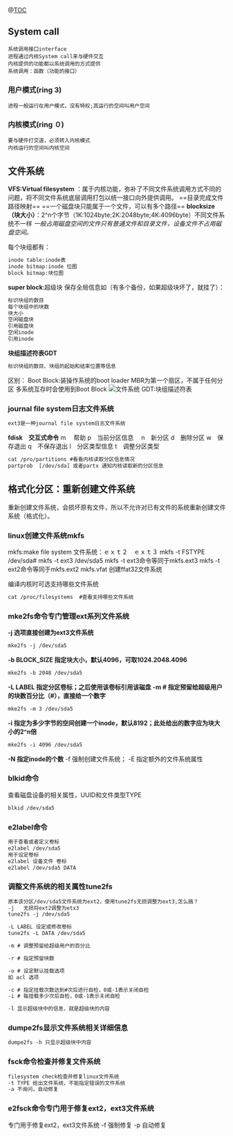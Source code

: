 ﻿@[TOC](磁盘及文件系统管理详解之三)

## System call
```
系统调用接口interface
进程通过内核System call来与硬件交互
内核提供的功能都以系统调用的方式提供
系统调用：函数（功能的接口）
```
### 用户模式(ring 3)
```
进程一般运行在用户模式，没有特权;其运行的空间叫用户空间
```
### 内核模式(ring ０)
```
要与硬件打交道，必须转入内核模式
内核运行的空间叫内核空间
```

## 文件系统
**VFS:Virtual filesystem**  ：属于内核功能，弥补了不同文件系统调用方式不同的问题，将不同文件系统底层调用打包以统一接口向外提供调用。
==目录完成文件路径映射==
==一个磁盘块只能属于一个文件，可以有多个路径==
**blocksize（块大小）**：2^n个字节（1K:1024byte;2K:2048byte;4K:4096byte）不同文件系统不一样
*一般占用磁盘空间的文件只有普通文件和目录文件，设备文件不占用磁盘空间。*

每个块组都有：
```1
inode table:inode表
inode bitmap:inode 位图
block bitmap:块位图
```
**super block**:超级块
保存全局信息如（有多个备份，如果超级块坏了，就挂了）：
```1
标识块组的数目
每个块组中的块数
块大小
空闲磁盘块
引用磁盘块
空闲inode
引用inode
```
**块组描述符表GDT**
```1
标识块组的数目、块组的起始和结束位置等信息
```
区别：
Boot Block:装操作系统的boot loader
MBR为第一个扇区，不属于任何分区
多系统互存时会使用到Boot Block
![文件系统](https://img-blog.csdnimg.cn/20190402225737510.png?x-oss-process=image/watermark,type_ZmFuZ3poZW5naGVpdGk,shadow_10,text_aHR0cHM6Ly9ibG9nLmNzZG4ubmV0L1lvdU9vcHM=,size_16,color_FFFFFF,t_70)
GDT:块组描述符表

### journal file system日志文件系统
```1
ext3是一种journal file system日志文件系统
```
**fdisk　交互式命令**
m 　帮助
p　当前分区信息　
n　新分区
d　删除分区
w　保存退出
q　不保存退出
l　分区类型信息
t　调整分区类型

```1
cat /pro/partitions #看看内核读取分区信息情况
partprob  [/dev/sda] 或者partx 通知内核读取新的分区信息
```

## 格式化分区：重新创建文件系统
重新创建文件系统，会损坏原有文件，所以不允许对已有文件的系统重新创建文件系统（格式化）。

### linux创建文件系统mkfs
mkfs:make file system
文件系统：ｅｘｔ２　ｅｘｔ３
mkfs -t FSTYPE /dev/sda#
mkfs -t ext3 /dev/sda5
mkfs -t ext3命令等同于mkfs.ext3
mkfs -t ext2命令等同于mkfs.ext2
mkfs.vfat   创建ffat32文件系统

编译内核时可选支持哪些文件系统
```1
cat /proc/filesystems  #查看支持哪些文件系统
```
### mke2fs命令专门管理ext系列文件系统
**-j 选项直接创建为ext3文件系统**
```1
mke2fs -j /dev/sda5
```
**-b BLOCK_SIZE 指定块大小，默认4096，可取1024.2048.4096**
```1
mke2fs -b 2048 /dev/sda5
```
**-L LABEL 指定分区卷标；之后使用该卷标引用该磁盘**
**-m #  指定预留给超级用户的块数百分比（#），直接给一个数字**
```1
mke2fs -m 3 /dev/sda5
```
**-i 指定为多少字节的空间创建一个inode，默认8192；此处给出的数字应为块大小的2^n倍**
```1
mke2fs -i 4096 /dev/sda5
```
**-N 指定inode的个数**
-f 强制创建文件系统；
-E 指定额外的文件系统属性

### blkid命令
查看磁盘设备的相关属性，UUID和文件类型TYPE
```1
blkid /dev/sda5
```
### e2label命令
```1
用于查看或者定义卷标
e2label /dev/sda5
用于设定卷标
e2label 设备文件 卷标
e2label /dev/sda5 DATA   
```

### 调整文件系统的相关属性tune2fs

```1
原本该分区/dev/sda5文件系统为ext2，使用tune2fs无损调整为ext3,怎么搞？
-j   无损将ext2调整为etx3
tune2fs -j /dev/sda5 
```
```1
-L LABEL 设定或修改卷标
tune2fs -L DATA /dev/sda5 
```
```1
-m # 调整预留给超级用户的百分比
```
```1
-r # 指定预留块数
```
```1
-o # 设定默认挂载选项
如 acl 选项
```
```1
-c # 指定挂载次数达到#次后进行自检，0或-1表示关闭自检
-i # 每挂载多少次后自检，0或-1表示关闭自检
```
```1
-l 显示超级块中的信息，就是超级块的内容
```

### dumpe2fs显示文件系统相关详细信息
```1
dumpe2fs -h 只显示超级块中内容
```
### fsck命令检查并修复文件系统
```1
filesystem check检查并修复linux文件系统
-t TYPE 给出文件系统，不能指定错误的文件系统
-a 不询问，自动修复
```
### e2fsck命令专门用于修复ext2，ext3文件系统
专门用于修复ext2，ext3文件系统
-f 强制修复
-p 自动修复

